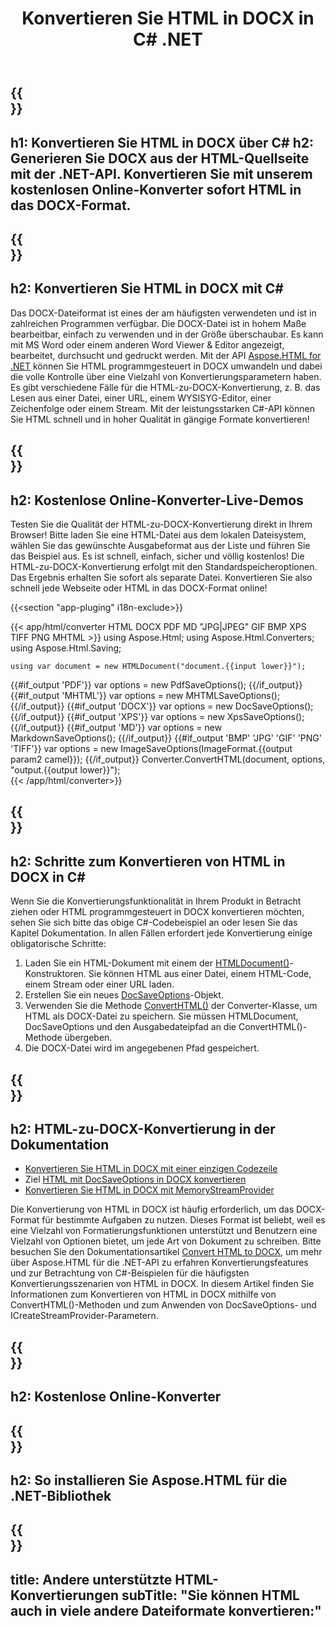 ﻿---
translation: true
template: /templates/_template-conversion-child.md
title: Konvertieren Sie HTML in DOCX in C# .NET
description: Konvertieren Sie HTML in C# in DOCX. Verwenden Sie einfach die Konverter-API innerhalb von ASP.NET oder einer beliebigen .NET-Anwendung. Probieren Sie den Online-HTML-zu-DOCX-Konverter kostenlos aus!
url: /net/conversion/html-to-docx/
family: html
platformtag: net
feature: conversion
informat: HTML
outformat: DOCX
otherformats: PDF XPS GIF JPEG PNG TIFF BMP XHTML MHTML MD
---

{{<section banner>}}
---
h1: Konvertieren Sie HTML in DOCX über C#
h2: Generieren Sie DOCX aus der HTML-Quellseite mit der .NET-API. Konvertieren Sie mit unserem kostenlosen Online-Konverter sofort HTML in das DOCX-Format.
---

{{<section overview>}}
---
h2: Konvertieren Sie HTML in DOCX mit C#
---

Das DOCX-Dateiformat ist eines der am häufigsten verwendeten und ist in zahlreichen Programmen verfügbar. Die DOCX-Datei ist in hohem Maße bearbeitbar, einfach zu verwenden und in der Größe überschaubar. Es kann mit MS Word oder einem anderen Word Viewer & Editor angezeigt, bearbeitet, durchsucht und gedruckt werden. Mit der API [Aspose.HTML for .NET](https://products.aspose.com/html/net/) können Sie HTML programmgesteuert in DOCX umwandeln und dabei die volle Kontrolle über eine Vielzahl von Konvertierungsparametern haben. Es gibt verschiedene Fälle für die HTML-zu-DOCX-Konvertierung, z. B. das Lesen aus einer Datei, einer URL, einem WYSISYG-Editor, einer Zeichenfolge oder einem Stream. Mit der leistungsstarken C#-API können Sie HTML schnell und in hoher Qualität in gängige Formate konvertieren!

{{<section demos>}}
---
h2: Kostenlose Online-Konverter-Live-Demos
---

Testen Sie die Qualität der HTML-zu-DOCX-Konvertierung direkt in Ihrem Browser! Bitte laden Sie eine HTML-Datei aus dem lokalen Dateisystem, wählen Sie das gewünschte Ausgabeformat aus der Liste und führen Sie das Beispiel aus. Es ist schnell, einfach, sicher und völlig kostenlos! Die HTML-zu-DOCX-Konvertierung erfolgt mit den Standardspeicheroptionen. Das Ergebnis erhalten Sie sofort als separate Datei. Konvertieren Sie also schnell jede Webseite oder HTML in das DOCX-Format online!

{{<section "app-pluging" i18n-exclude>}}

{{< app/html/converter HTML DOCX PDF MD "JPG|JPEG" GIF BMP XPS TIFF PNG MHTML >}}
using Aspose.Html;
using Aspose.Html.Converters;
using Aspose.Html.Saving;

    using var document = new HTMLDocument("document.{{input lower}}");
{{#if_output 'PDF'}}
    var options = new PdfSaveOptions();
{{/if_output}}
{{#if_output 'MHTML'}}
    var options = new MHTMLSaveOptions();
{{/if_output}}
{{#if_output 'DOCX'}}
    var options = new DocSaveOptions();
{{/if_output}}
{{#if_output 'XPS'}}
    var options = new XpsSaveOptions();
{{/if_output}}
{{#if_output 'MD'}}
    var options = new MarkdownSaveOptions();
{{/if_output}}
{{#if_output 'BMP' 'JPG' 'GIF' 'PNG' 'TIFF'}}
    var options = new ImageSaveOptions(ImageFormat.{{output param2 camel}});
{{/if_output}}
    Converter.ConvertHTML(document, options, "output.{{output lower}}");   
{{< /app/html/converter>}} 


{{<section steps>}}
---
h2: Schritte zum Konvertieren von HTML in DOCX in C#
---

Wenn Sie die Konvertierungsfunktionalität in Ihrem Produkt in Betracht ziehen oder HTML programmgesteuert in DOCX konvertieren möchten, sehen Sie sich bitte das obige C#-Codebeispiel an oder lesen Sie das Kapitel Dokumentation. In allen Fällen erfordert jede Konvertierung einige obligatorische Schritte:
1. Laden Sie ein HTML-Dokument mit einem der [HTMLDocument()](https://reference.aspose.com/html/net/aspose.html/htmldocument/)-Konstruktoren. Sie können HTML aus einer Datei, einem HTML-Code, einem Stream oder einer URL laden.
1. Erstellen Sie ein neues [DocSaveOptions](https://reference.aspose.com/html/net/aspose.html.saving/docsaveoptions/)-Objekt.
1. Verwenden Sie die Methode [ConvertHTML()](https://reference.aspose.com/html/net/aspose.html.converters/converter/converthtml/) der Converter-Klasse, um HTML als DOCX-Datei zu speichern. Sie müssen HTMLDocument, DocSaveOptions und den Ausgabedateipfad an die ConvertHTML()-Methode übergeben.
1. Die DOCX-Datei wird im angegebenen Pfad gespeichert.

{{<section documentation>}}
---
h2: HTML-zu-DOCX-Konvertierung in der Dokumentation
---

  - <a href="https://docs.aspose.com/html/net/converting-between-formats/html-to-docx/#html-to-docx-durch-eine-einzelne-codezeile " target="_blank">Konvertieren Sie HTML in DOCX mit einer einzigen Codezeile</a>
  - Ziel <a href="https://docs.aspose.com/html/net/converting-between-formats/html-to-docx/#convert-html-to-docx-in-c-using-docsaveoptions" target="_blank">HTML mit DocSaveOptions in DOCX konvertieren</a>
  - <a href="https://docs.aspose.com/html/net/converting-between-formats/html-to-docx/#output-stream-providers" target="_blank">Konvertieren Sie HTML in DOCX mit MemoryStreamProvider</a>

Die Konvertierung von HTML in DOCX ist häufig erforderlich, um das DOCX-Format für bestimmte Aufgaben zu nutzen. Dieses Format ist beliebt, weil es eine Vielzahl von Formatierungsfunktionen unterstützt und Benutzern eine Vielzahl von Optionen bietet, um jede Art von Dokument zu schreiben. Bitte besuchen Sie den Dokumentationsartikel [Convert HTML to DOCX](https://docs.aspose.com/html/net/converting-between-formats/html-to-docx/), um mehr über Aspose.HTML für die .NET-API zu erfahren Konvertierungsfeatures und zur Betrachtung von C#-Beispielen für die häufigsten Konvertierungsszenarien von HTML in DOCX. In diesem Artikel finden Sie Informationen zum Konvertieren von HTML in DOCX mithilfe von ConvertHTML()-Methoden und zum Anwenden von DocSaveOptions- und ICreateStreamProvider-Parametern.

{{<section online-converters>}}
---
h2: Kostenlose Online-Konverter
---

{{<section get-started>}}
---
h2: So installieren Sie Aspose.HTML für die .NET-Bibliothek
---

{{<section other-conversions>}}
---
title: Andere unterstützte HTML-Konvertierungen
subTitle: "Sie können HTML auch in viele andere Dateiformate konvertieren:"
---